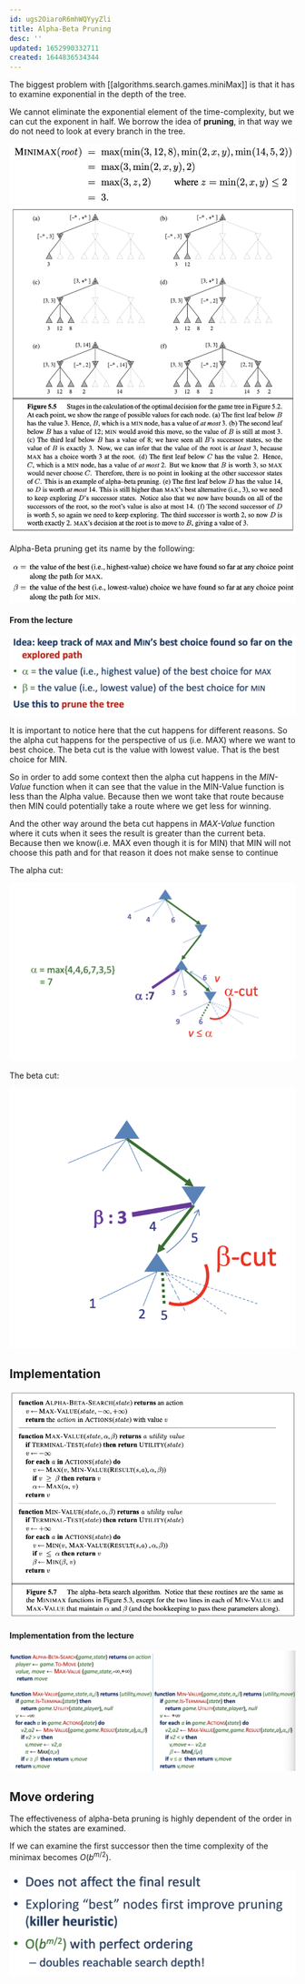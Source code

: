 ```yaml
---
id: ugs2OiaroR6mhWQYyyZli
title: Alpha-Beta Pruning
desc: ''
updated: 1652990332711
created: 1644836534344
---
```

The biggest problem with [[algorithms.search.games.miniMax]] is that it has to examine exponential in the depth of the tree.

We cannot eliminate the exponential element of the time-complexity, but we can cut the exponent in half. We borrow the idea of **pruning**, in that way we do not need to look at every branch in the tree. 

![](./assets/images/2022-02-14-12-16-32.png)
![](./assets/images/2022-02-14-12-16-53.png)

Alpha-Beta pruning get its name by the following:

![](./assets/images/2022-02-14-12-18-17.png)

#### From the lecture
![](./assets/images/2022-02-17-10-47-23.png)

It is important to notice here that the cut happens for different reasons. So the alpha cut happens for the perspective of us (i.e. MAX) where we want to best choice. 
The beta cut is the value with lowest value. That is the best choice for MIN.

So in order to add some context then the alpha cut happens in the *MIN-Value* function when it can see that the value in the MIN-Value function is less than the Alpha value. Because then we wont take that route because then MIN could potentially take a route where we get less for winning.

And the other way around the beta cut happens in *MAX-Value* function where it cuts when it sees the result is greater than the current beta. Because then we know(i.e. MAX even though it is for MIN) that MIN will not choose this path and for that reason it does not make sense to continue

The alpha cut:

![](./assets/images/2022-02-17-10-47-40.png)

The beta cut: 

![](./assets/images/2022-02-17-10-47-59.png)

## Implementation
![](./assets/images/2022-02-14-12-19-09.png)

#### Implementation from the lecture
![](./assets/images/2022-02-17-10-49-42.png)

## Move ordering
The effectiveness of alpha-beta pruning is highly dependent of the order in which the states are examined. 

If we can examine the first successor then the time complexity of the minimax becomes $O(b^{m/2})$.

![](./assets/images/2022-02-17-11-11-47.png)

